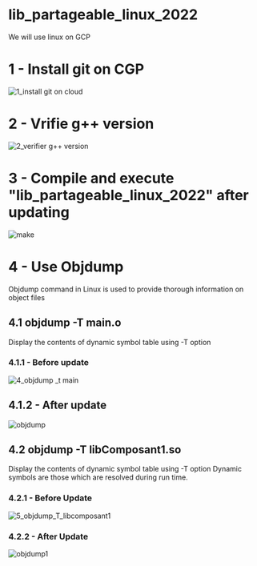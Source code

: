 # lib_partageable_linux_2022
We will use linux on GCP

# 1 - Install git on CGP

![1_install git on cloud](https://user-images.githubusercontent.com/29365707/166929512-e95f8a8c-9204-4558-9c4f-9f55b1fec728.png)

# 2 - Vrifie g++ version 

![2_verifier g++ version](https://user-images.githubusercontent.com/29365707/166930072-8c351c31-a598-4553-ab73-4f241917d7ae.png)


# 3 - Compile and execute "lib_partageable_linux_2022" after updating 

![make](https://user-images.githubusercontent.com/29365707/167018461-67357bb4-440e-4f86-af9f-e7dcd544ab00.png)



# 4 - Use Objdump
Objdump command in Linux is used to provide thorough information on object files

## 4.1 objdump -T main.o 
Display the contents of dynamic symbol table using -T option

### 4.1.1 - Before update

![4_objdump _t main](https://user-images.githubusercontent.com/29365707/166932631-55b1c8cb-2873-4448-b370-697fc2424719.png)

## 4.1.2 - After update

![objdump](https://user-images.githubusercontent.com/29365707/167018953-a46fa94a-23c8-4023-aed7-584146d028ac.png)


## 4.2 objdump -T libComposant1.so
Display the contents of dynamic symbol table using -T option
Dynamic symbols are those which are resolved during run time.

### 4.2.1 - Before Update 

![5_objdump_T_libcomposant1](https://user-images.githubusercontent.com/29365707/166933431-be139df9-07b2-4b6b-9f63-7d7d9d9443a6.png)

### 4.2.2 - After Update

![objdump1](https://user-images.githubusercontent.com/29365707/167018832-b1e150cf-7d6f-4eda-bf87-91a5af483896.png)
